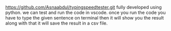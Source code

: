 https://github.com/Asnaabdul/typingspeedtester.git
fully developed using python.
we can test and run the code in vscode.
once you run the code you have to type the given sentence on terminal then it will show you the result along with that it will save the result in a csv file.
